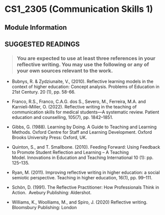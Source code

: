# CS1_2305 (Communication Skills 1)
## Module Information

## SUGGESTED READINGS

>### You are expected to use at least three references in your reflective writing. You may use the following or any of your own sources relevant to the work.

 - Bubnys, R. & Zydziunaite, V., (2010). Reflective learning models in the context of higher education: Concept analysis. Problems of Education in 21st Century. 20 (1), pp. 58-66.

- Franco, R.S., Franco, C.A.G. dos S., Severo, M., Ferreira, M.A. and Karnieli-Miller, O. (2022). Reflective writing in the teaching of communication skills for medical students—A systematic review. Patient education and counselling, 105(7), pp. 1842–1851.

- Gibbs, G. (1988). Learning by Doing. A Guide to Teaching and Learning Methods. Oxford Centre for Staff and Learning Development. Oxford Brooks University Press: Oxford, UK.

- Quinton, S., and T. Smallbone. (2010). Feeding Forward: Using Feedback to Promote Student Reflection and Learning – A Teaching Model. Innovations in Education and Teaching International 10 (1): pp. 125–135.

- Ryan, M. (2011). Improving reflective writing in higher education: a social semiotic perspective. Teaching in higher education, 16(1), pp. 99–111.

- Schön, D. (1991). The Reflective Practitioner: How Professionals Think in Action.  Avebury Publishing: Aldershot.

- Williams, K., Woolliams, M., and Spiro, J. (2020) Reflective writing. Bloomsbury Publishing: London



